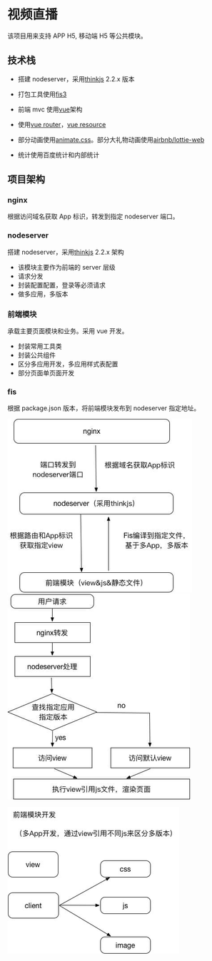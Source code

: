 # 视频直播

该项目用来支持 APP H5, 移动端 H5 等公共模块。

## 技术栈

- 搭建 nodeserver，采用[thinkjs](https://thinkjs.org/) 2.2.x 版本

- 打包工具使用[fis3](http://fis.baidu.com/fis3/docs/beginning/release.html)

- 前端 mvc 使用[vue](https://cn.vuejs.org/v2/guide/)架构

- 使用[vue router](https://router.vuejs.org/zh-cn/ "vue router")，[vue resource](https://github.com/pagekit/vue-resource)

- 部分动画使用[animate.css](https://daneden.github.io/animate.css/)。部分大礼物动画使用[airbnb/lottie-web](https://github.com/airbnb/lottie-web)

- 统计使用百度统计和内部统计

## 项目架构

### nginx

根据访问域名获取 App 标识，转发到指定 nodeserver 端口。

### nodeserver

搭建 nodeserver，采用[thinkjs](https://thinkjs.org/) 2.2.x 架构

- 该模块主要作为前端的 server 层级
- 请求分发
- 封装配置配置，登录等必须请求
- 做多应用，多版本

### 前端模块

承载主要页面模块和业务。采用 vue 开发。

- 封装常用工具类
- 封装公共组件
- 区分多应用开发，多应用样式表配置
- 部分页面单页面开发

### fis

根据 package.json 版本，将前端模块发布到 nodeserver 指定地址。

![](./assets/livehome.jpg)![](./assets/livehome3.jpg)

![](./assets/livehome2.jpg)
